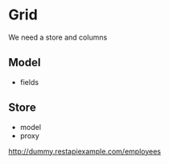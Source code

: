 # Grid

 We need a store and columns

## Model
  
- fields

## Store

- model
- proxy

http://dummy.restapiexample.com/employees